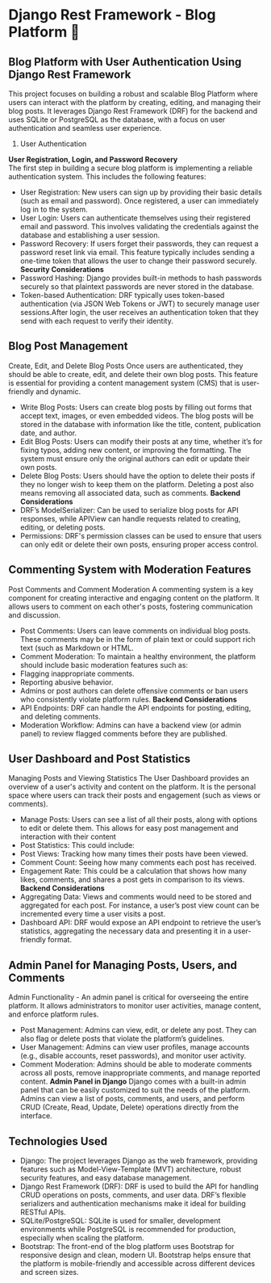 # Django Rest Framework - Blog Platform :metal:

## Blog Platform with User Authentication Using Django Rest Framework

This project focuses on building a robust and scalable Blog Platform where users can interact with the platform by creating, editing, and managing their blog posts.
It leverages Django Rest Framework (DRF) for the backend and uses SQLite or PostgreSQL as the database, with a focus on user authentication and seamless user experience.

1. User Authentication

**User Registration, Login, and Password Recovery**</br>
The first step in building a secure blog platform is implementing a reliable authentication system. This includes the following features:

- User Registration: New users can sign up by providing their basic details (such as email and password). Once registered, a user can immediately log in to the system.
- User Login: Users can authenticate themselves using their registered email and password. This involves validating the credentials against the database and establishing a user session.
- Password Recovery: If users forget their passwords, they can request a password reset link via email. This feature typically includes sending a one-time token that allows the user to change their password securely.
**Security Considerations**
- Password Hashing: Django provides built-in methods to hash passwords securely so that plaintext passwords are never stored in the database.
- Token-based Authentication: DRF typically uses token-based authentication (via JSON Web Tokens or JWT) to securely manage user sessions.After login, the user receives an authentication token that they send with each request to verify their identity.

## Blog Post Management

Create, Edit, and Delete Blog Posts
Once users are authenticated, they should be able to create, edit, and delete their own blog posts. This feature is essential for providing a content management system (CMS) that is user-friendly and dynamic.

- Write Blog Posts: Users can create blog posts by filling out forms that accept text, images, or even embedded videos. The blog posts will be stored in the database with information like the title, content, publication date, and author.  
- Edit Blog Posts: Users can modify their posts at any time, whether it’s for fixing typos, adding new content, or improving the formatting. The system must ensure only the original authors can edit or update their own posts.
- Delete Blog Posts: Users should have the option to delete their posts if they no longer wish to keep them on the platform. Deleting a post also means removing all associated data, such as comments.
**Backend Considerations**
- DRF’s ModelSerializer: Can be used to serialize blog posts for API responses, while APIView can handle requests related to creating, editing, or deleting posts.
- Permissions: DRF's permission classes can be used to ensure that users can only edit or delete their own posts, ensuring proper access control.

## Commenting System with Moderation Features

Post Comments and Comment Moderation
A commenting system is a key component for creating interactive and engaging content on the platform. It allows users to comment on each other's posts, fostering communication and discussion.

- Post Comments: Users can leave comments on individual blog posts. These comments may be in the form of plain text or could support rich text (such as Markdown or HTML.
- Comment Moderation: To maintain a healthy environment, the platform should include basic moderation features such as:
- Flagging inappropriate comments.
- Reporting abusive behavior.
- Admins or post authors can delete offensive comments or ban users who consistently violate platform rules.
**Backend Considerations**
- API Endpoints: DRF can handle the API endpoints for posting, editing, and deleting comments.
- Moderation Workflow: Admins can have a backend view (or admin panel) to review flagged comments before they are published.

## User Dashboard and Post Statistics

Managing Posts and Viewing Statistics
The User Dashboard provides an overview of a user's activity and content on the platform. It is the personal space where users can track their posts and engagement (such as views or comments).

- Manage Posts: Users can see a list of all their posts, along with options to edit or delete them. This allows for easy post management and interaction with their content
- Post Statistics: This could include:
- Post Views: Tracking how many times their posts have been viewed.
- Comment Count: Seeing how many comments each post has received.
- Engagement Rate: This could be a calculation that shows how many likes, comments, and shares a post gets in comparison to its views.
**Backend Considerations**
- Aggregating Data: Views and comments would need to be stored and aggregated for each post. For instance, a user’s post view count can be incremented every time a user visits a post.
- Dashboard API: DRF would expose an API endpoint to retrieve the user’s statistics, aggregating the necessary data and presenting it in a user-friendly format.

## Admin Panel for Managing Posts, Users, and Comments

Admin Functionality - An admin panel is critical for overseeing the entire platform. It allows administrators to monitor user activities, manage content, and enforce platform rules.

- Post Management: Admins can view, edit, or delete any post. They can also flag or delete posts that violate the platform’s guidelines.
- User Management: Admins can view user profiles, manage accounts (e.g., disable accounts, reset passwords), and monitor user activity.
- Comment Moderation: Admins should be able to moderate comments across all posts, remove inappropriate comments, and manage reported content.
**Admin Panel in Django**
Django comes with a built-in admin panel that can be easily customized to suit the needs of the platform. Admins can view a list of posts, comments, and users, and perform CRUD (Create, Read, Update, Delete) operations directly from the interface.

## Technologies Used

- Django: The project leverages Django as the web framework, providing features such as Model-View-Template (MVT) architecture, robust security features, and easy database management.
- Django Rest Framework (DRF): DRF is used to build the API for handling CRUD operations on posts, comments, and user data. DRF’s flexible serializers and authentication mechanisms make it ideal for building RESTful APIs.
- SQLite/PostgreSQL: SQLite is used for smaller, development environments while PostgreSQL is recommended for production, especially when scaling the platform.
- Bootstrap: The front-end of the blog platform uses Bootstrap for responsive design and clean, modern UI. Bootstrap helps ensure that the platform is mobile-friendly and accessible across different devices and screen sizes.
